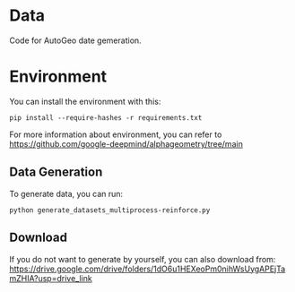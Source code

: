 # Data
Code for AutoGeo date gemeration.

# Environment
You can install the environment with this:
```
pip install --require-hashes -r requirements.txt
```
For more information about environment, you can refer to https://github.com/google-deepmind/alphageometry/tree/main

## Data Generation
To generate data, you can run:
```
python generate_datasets_multiprocess-reinforce.py
```

## Download
If you do not want to generate by yourself, you can also download from: https://drive.google.com/drive/folders/1dO6u1HEXeoPm0nihWsUygAPEjTamZHIA?usp=drive_link
